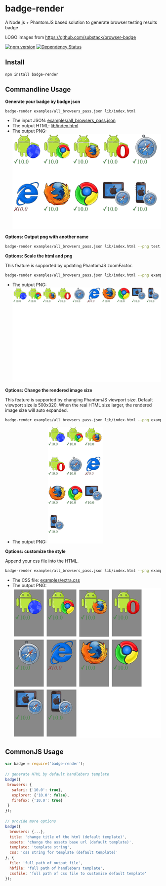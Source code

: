 badge-render
============

A Node.js + PhantomJS based solution to generate browser testing results badge

LOGO images from https://github.com/substack/browser-badge

[![npm version](https://img.shields.io/npm/v/badge-render.svg)](https://www.npmjs.org/package/badge-render) [![Dependency Status](https://david-dm.org/zordius/badge-render.png)](https://david-dm.org/zordius/badge-render)

Install
-------

```
npm install badge-render
```

Commandline Usage
-----------------

**Generate your badge by badge json**

```sh
badge-render examples/all_browsers_pass.json lib/index.html
```

* The input JSON: <a href="examples/all_browsers_pass.json">examples/all_browsers_pass.json</a>
* The output HTML: <a href="lib/index.html">lib/index.html</a>
* The output PNG: <img src="lib/index.html.png" />

**Options: Output png with another name**
```sh
badge-render examples/all_browsers_pass.json lib/index.html --png test.png
```

**Options: Scale the html and png**

This feature is supported by updating PhantomJS zoomFactor.

```sh
badge-render examples/all_browsers_pass.json lib/index.html --png examples/scale.png --scale 0.5
```

* The output PNG: <img src="examples/scale.png" />

**Options: Change the rendered image size**

This feature is supported by changing PhantomJS viewport size. Default viewport size is 500x320. When the real HTML size larger, the rendered image size will auto expanded.

```sh
badge-render examples/all_browsers_pass.json lib/index.html --png examples/small.png --scale 0.6 --width 180 --height 200
```

* The output PNG: <img src="examples/small.png" />

**Options: customize the style**

Append your css file into the HTML.

```sh
badge-render examples/all_browsers_pass.json lib/index.html --png examples/style.png --css examples/extra.css
```

* The CSS file: <a href="examples/extra.css">examples/extra.css</a>
* The output PNG: <img src="examples/style.png" />

CommonJS Usage
--------------

```javascript
var badge = require('badge-render');

// generate HTML by default handlebars template
badge({
 browsers: {
   safari: {'10.0': true},
   explorer: {'10.0': false},
   firefox: {'10.0': true}
 }
});

// provide more options
badge({
  browsers: {...},
  title: 'change title of the html (default template)',
  assets: 'change the assets base url (default template)',
  template: 'template string',
  css: 'css string for template (default template)'
}, {
  file: 'full path of output file',
  hbfile: 'full path of handlebars template',
  cssfile: 'full path of css file to customize default template'
});
```
